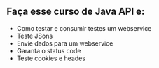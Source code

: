 ## Faça esse curso de Java API e:

-   Como testar e consumir testes um webservice
-   Teste JSons
-   Envie dados para um webservice
-   Garanta o status code
-   Teste cookies e heades